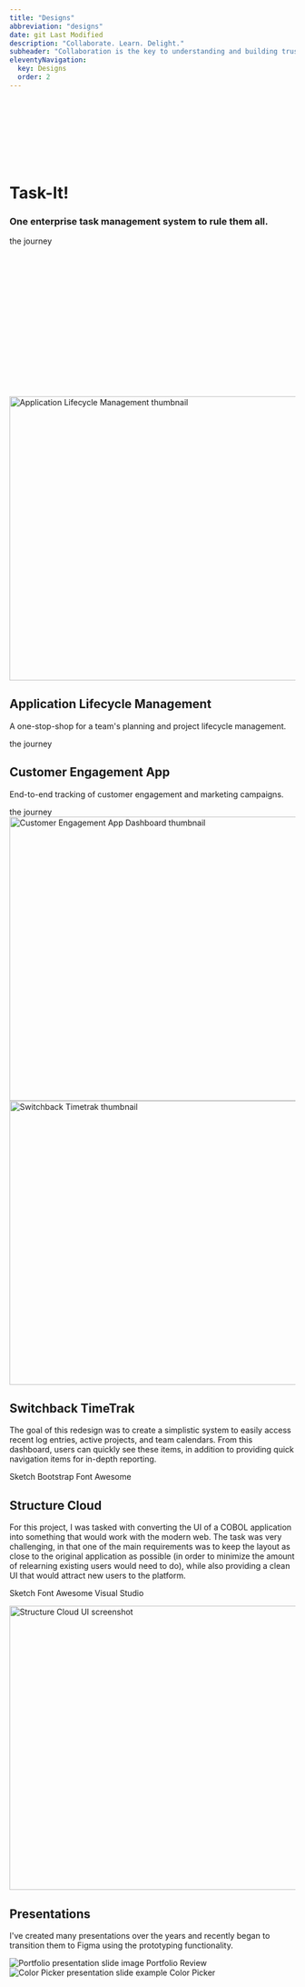 ```yaml
---
title: "Designs"
abbreviation: "designs"
date: git Last Modified
description: "Collaborate. Learn. Delight."
subheader: "Collaboration is the key to understanding and building trust. Intuition guides my initial direction and decisions, which are backed up by learnings from research and testing. Every decision that is made is done with the goal to delight users as they go about completing their tasks."
eleventyNavigation:
  key: Designs
  order: 2
---
```


<!-- Task-It! -->
<div class="container mx-auto mx-md-auto py-3 px-0 px-md-5">
  <div class="row mx-0 text-align-center card-cover" style="background-image: url({{ '/img/task-it_product.png' | url }});">
    <div class="col p-md-0 p-lg-5 background-overlay" style="height: 500px;">
      <div style="position: relative; top: 25%;">
        <h1 class="display-3 fw-bold text-white">Task-It!</h1>
        <h3 class="mb-3 text-white">One enterprise task management system to rule them all.</h3>
        <div class="d-flex justify-content-center lead">
          <sl-button href="/designs/task-it" variant="primary" pill>the journey</sl-button>
        </div>
      </div>
    </div>
    <div class="product-device d-none d-md-block"></div>
    <div class="product-device product-device-2 d-none d-md-block"></div>
  </div>
</div>
<!-- Application Lifecycle Management -->
<div class="container py-3 px-0 px-md-5">
  <div class="row mx-0 px-0 px-md-3 align-items-center">
    <div class="col-12 col-md-6">
      <img src="{{ '/img/OSIO-laptop-screen-1200.png' | url }}" class="d-block mx-lg-auto img-fluid" alt="Application Lifecycle Management thumbnail" width="700" height="500" loading="lazy">
    </div>
    <div class="col-12 col-md-6 text-align-center text-md-start">
      <h2>Application Lifecycle Management</h2>
      <p class="text-body-secondary">A one-stop-shop for a team's planning and project lifecycle management.</p>
      <sl-button href="/designs/alm" variant="neutral" pill>the journey</sl-button>
    </div>
  </div>
</div>

<!-- Customer Engagement Application -->
<div class="container py-3 px-0 px-md-5 text-bg-light">
  <div class="row mx-0 px-0 px-md-3 align-items-center">
    <div class="col-12 col-md-6 text-align-center text-md-start">
      <h2>Customer Engagement App</h2>
      <p >End-to-end tracking of customer engagement and marketing campaigns.</p>
      <sl-button href="/designs/customer-engagement" variant="neutral" pill>the journey</sl-button>
    </div>
    <div class="col-12 col-md-6 py-2 py-md-0">
      <img src="{{ '/img/CEA_Dashboard.png' | url }}" class="d-block mx-lg-auto img-fluid img-thumbnail" alt="Customer Engagement App Dashboard thumbnail" width="700" height="500" loading="lazy">
    </div>
  </div>
</div>

<!-- Switchback TimeTrak -->
<div class="container py-3 px-0 px-md-5">
  <div class="row mx-0 px-0 px-md-3 align-items-center">
    <div class="col-12 col-md-6">
      <img src="{{ '/img/Timetrak.png' | url }}" class="d-block mx-lg-auto img-fluid img-thumbnail" alt="Switchback Timetrak thumbnail" width="700" height="500" loading="lazy">
    </div>
    <div class="col-12 col-md-6 text-align-center text-md-start">
      <h2>Switchback TimeTrak</h2>
      <p>The goal of this redesign was to create a simplistic system to easily access recent log entries, active projects, and team calendars. From this dashboard, users can quickly see these items, in addition to providing quick navigation items for in-depth reporting.</p>
      <p class="card-text">
        <sl-tag size="small">Sketch</sl-tag> <sl-tag size="small">Bootstrap</sl-tag> <sl-tag size="small">Font Awesome</sl-tag>
      </p>
    </div>
  </div>
</div>

<!-- Structure Cloud -->
<div class="container py-3 px-0 px-md-5">
  <div class="row mx-0 px-0 px-md-3 align-items-center">
    <div class="col-12 col-md-6 text-align-center text-md-start">
      <h2>Structure Cloud</h2>
      <p>For this project, I was tasked with converting the UI of a COBOL application into something that would work with the modern web. The task was very challenging, in that one of the main requirements was to keep the layout as close to the original application as possible (in order to minimize the amount of relearning existing users would need to do), while also providing a clean UI that would attract new users to the platform.</p>
      <p class="card-text pb-2 pb-md-0">
        <sl-tag size="small">Sketch</sl-tag> <sl-tag size="small">Font Awesome</sl-tag> <sl-tag size="small">Visual Studio</sl-tag>
      </p>
    </div>
    <div class="col-12 col-md-6">
      <img src="{{ '/img/SC_demo.png' | url }}" class="d-block mx-lg-auto img-fluid img-thumbnail" alt="Structure Cloud UI screenshot" width="700" height="500" loading="lazy">
    </div>
  </div>
</div>
<!-- Presentations -->
<div class="container py-3 px-0 px-md-5">
  <div class="row mx-0 px-0 px-md-3 align-items-center">
    <div class="col-md-12 text-align-center text-align-left-medium">
      <h2>Presentations</h2>
      <p>I've created many presentations over the years and recently began to transition them to Figma using the prototyping functionality.
      </p>
    </div>
  </div>
  <div class="row justify-content-center mx-0 py-4 py-md-3">
    <div class="col-12 col-md-6 col-lg-4 mx-0 px-md-3 my-2 my-md-0">
      <sl-card class="card-image">
        <img
          slot="image"
          src="{{ '/img/portfolio/Slide0.png' | url }}"
          alt="Portfolio presentation slide image"
        />
        <sl-button href="/presentations/portfolio/" variant="neutral" size="large" outline class="card-button">Portfolio Review</sl-button>
      </sl-card>
    </div>
    <div class="col-12 col-md-6 col-lg-4 mx-0 px-md-3 my-2 my-md-0">
      <sl-card class="card-image">
        <img
          slot="image"
          src="{{ '/img/colorPicker/slide0.png' | url }}"
          alt="Color Picker presentation slide example"
        />
        <sl-button href="/presentations/color-picker/" variant="neutral" size="large" outline class="card-button">Color Picker</sl-button>
      </sl-card>
      <style>
        .card-image {
          max-width: 300px;
        }
      </style>
    </div>
  </div>
</div>

